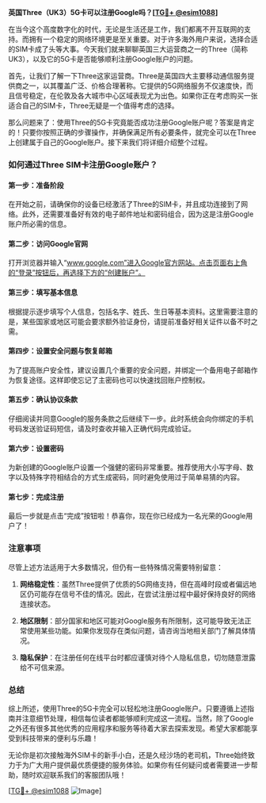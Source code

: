 **英国Three（UK3）5G卡可以注册Google吗？[[TG💪+ @esim1088](https://t.me/s/esim1088)]**

在当今这个高度数字化的时代，无论是生活还是工作，我们都离不开互联网的支持。而拥有一个稳定的网络环境更是至关重要。对于许多海外用户来说，选择合适的SIM卡成了头等大事。今天我们就来聊聊英国三大运营商之一的Three（简称UK3），以及它的5G卡是否能够顺利注册Google账户的问题。

首先，让我们了解一下Three这家运营商。Three是英国四大主要移动通信服务提供商之一，以其覆盖广泛、价格合理著称。它提供的5G网络服务不仅速度快，而且信号稳定，在伦敦及各大城市中心区域表现尤为出色。如果你正在考虑购买一张适合自己的SIM卡，Three无疑是一个值得考虑的选择。

那么问题来了：使用Three的5G卡究竟能否成功注册Google账户呢？答案是肯定的！只要你按照正确的步骤操作，并确保满足所有必要条件，就完全可以在Three上创建属于自己的Google账户。接下来我们将详细介绍整个过程。

### 如何通过Three SIM卡注册Google账户？

#### 第一步：准备阶段
在开始之前，请确保你的设备已经激活了Three的SIM卡，并且成功连接到了网络。此外，还需要准备好有效的电子邮件地址和密码组合，因为这是注册Google账户所必需的信息。

#### 第二步：访问Google官网
打开浏览器并输入“www.google.com”进入Google官方网站。点击页面右上角的“登录”按钮后，再选择下方的“创建账户”。

#### 第三步：填写基本信息
根据提示逐步填写个人信息，包括名字、姓氏、生日等基本资料。这里需要注意的是，某些国家或地区可能会要求额外验证身份，请提前准备好相关证件以备不时之需。

#### 第四步：设置安全问题与恢复邮箱
为了提高账户安全性，建议设置几个重要的安全问题，并绑定一个备用电子邮箱作为恢复途径。这样即使忘记了主密码也可以快速找回账户控制权。

#### 第五步：确认协议条款
仔细阅读并同意Google的服务条款之后继续下一步。此时系统会向你绑定的手机号码发送验证码短信，请及时查收并输入正确代码完成验证。

#### 第六步：设置密码
为新创建的Google账户设置一个强健的密码非常重要。推荐使用大小写字母、数字以及特殊字符相结合的方式生成密码，同时避免使用过于简单易猜的内容。

#### 第七步：完成注册
最后一步就是点击“完成”按钮啦！恭喜你，现在你已经成为一名光荣的Google用户了！

### 注意事项
尽管上述方法适用于大多数情况，但仍有一些特殊情况需要特别留意：

1. **网络稳定性**：虽然Three提供了优质的5G网络支持，但在高峰时段或者偏远地区仍可能存在信号不佳的情况。因此，在尝试注册过程中最好保持良好的网络连接状态。
   
2. **地区限制**：部分国家和地区可能对Google服务有所限制，这可能导致无法正常使用某些功能。如果你发现存在类似问题，请咨询当地相关部门了解具体情况。

3. **隐私保护**：在注册任何在线平台时都应谨慎对待个人隐私信息，切勿随意泄露给不可信来源。

### 总结

综上所述，使用Three的5G卡完全可以轻松地注册Google账户。只要遵循上述指南并注意细节处理，相信每位读者都能够顺利完成这一流程。当然，除了Google之外还有很多其他优秀的应用程序和服务等待着大家去探索发现。希望大家都能享受到科技带来的便利与乐趣！

无论你是初次接触海外SIM卡的新手小白，还是久经沙场的老司机，Three始终致力于为广大用户提供最优质便捷的服务体验。如果你有任何疑问或者需要进一步帮助，随时欢迎联系我们的客服团队哦！

[[TG💪+ @esim1088](https://t.me/s/esim1088) ![Image](https://i.postimg.cc/4NQfJmqS/Snipaste-2025-05-13-00-14-12.png)]